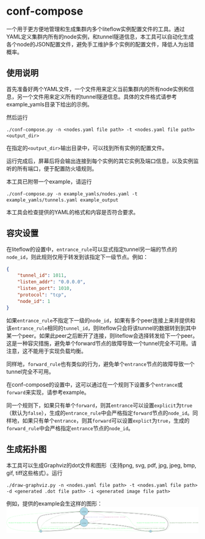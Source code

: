 # conf-compose
一个用于更方便地管理和生成集群内多个liteflow实例配置文件的工具。通过YAML定义集群内所有的node实例，和tunnel隧道信息，本工具可以自动化生成各个node的JSON配置文件，避免手工维护多个实例的配置文件，降低人为出错概率。

## 使用说明
首先准备好两个YAML文件，一个文件用来定义当前集群内的所有node实例和信息，另一个文件用来定义所有的tunnel隧道信息。具体的文件格式请参考example_yamls目录下给出的示例。

然后运行
```
./conf-compose.py -n <nodes.yaml file path> -t <nodes.yaml file path> <output_dir>
```

在指定的`<output_dir>`输出目录中，可以找到所有实例的配置文件。

运行完成后，屏幕后将会输出连接到每个实例的其它实例及端口信息，以及实例监听的所有端口，便于配置防火墙规则。

本工具已附带一个example，请运行
```
./conf-compose.py -n example_yamls/nodes.yaml -t example_yamls/tunnels.yaml example_output
```

本工具会检查提供的YAML的格式和内容是否符合要求。

## 容灾设置
在liteflow的设置中，`entrance_rule`可以显式指定tunnel另一端的节点的`node_id`，则此规则仅用于转发到该指定下一级节点。例如：
```json
{
    "tunnel_id": 1011,
    "listen_addr": "0.0.0.0",
    "listen_port": 1010,
    "protocol": "tcp",
    "node_id": 1
}
```

如果`entrance_rule`不指定下一级的`node_id`，如果有多个peer连接上来并提供和该`entrance_rule`相同的`tunnel_id`，则liteflow只会将该tunnel的数据转到到其中某一个peer。如果此peer之后断开了连接，则liteflow会选择转发给下一个peer。这是一种容灾措施，避免单个forward节点的故障导致一个tunnel完全不可用。请注意，这不能用于实现负载均衡。

同样地，`forward_rule`也有类似的行为，避免单个`entrance`节点的故障导致一个tunnel完全不可用。

在conf-compose的设置中，这可以通过在一个规则下设置多个`entrance`或`forward`来实现，请参考example。

同一个规则下，如果只有单个`forward`，则其`entrance`可以设置`explicit`为`true`（默认为`false`），生成的`entrance_rule`中会严格指定`forward`节点的`node_id`。同样地，如果只有单个`entrance`，则其`forward`可以设置`explict`为`true`，生成的`forward_rule`中会严格指定`entrance`节点的`node_id`。

## 生成拓扑图
本工具可以生成Graphviz的dot文件和图形（支持png, svg, pdf, jpg, jpeg, bmp, gif, tiff这些格式）。运行
```
./draw-graphviz.py -n <nodes.yaml file path> -t <nodes.yaml file path> -d <generated .dot file path> -i <generated image file path>
```

例如，提供的example会生这样的图形：
![liteflow.png](./example_output/liteflow.png)
